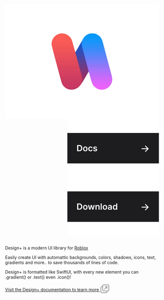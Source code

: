<img align="left" src="https://github.com/Unexex/design-plus/blob/main/gh-assets/IMG_0111.png" alt="Design+"><a href="https://github.com/unexex/design-plus/wiki"><img align="right" src="https://github.com/Unexex/design-plus/blob/main/gh-assets/link-docs.svg" alt="Docs"></a><a href="https://github.com/unexex/design-plus/releases"><img align="right" src="https://github.com/Unexex/design-plus/blob/main/gh-assets/link-download.svg" alt="Download"></a><img src="https://github.com/Unexex/design-plus/blob/main/gh-assets/clearfloat.svg">

Design+ is a modern UI library for [Roblox](https://create.roblox.com/)

Easily create UI with automattic backgrounds, colors, shadows, icons, text, gradients and more.. to save thousands of lines of code.

Design+ is formatted like SwiftUI, with every new element you can .gradient() or .text() even .icon()!

<a href="https://unexex.github.io/design-plus/">
Visit the Design+ documentation to learn more <img valign="middle" src="./gh-assets/icon-link-extern.svg" alt="(external link)" title="(external link)">
</a>


